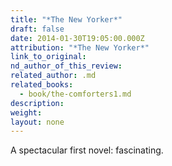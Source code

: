 ```yaml
---
title: "*The New Yorker*"
draft: false
date: 2014-01-30T19:05:00.000Z
attribution: "*The New Yorker*"
link_to_original:
nd_author_of_this_review:
related_author: .md
related_books:
  - book/the-comforters1.md
description:
weight:
layout: none
---
```

A spectacular first novel: fascinating.

